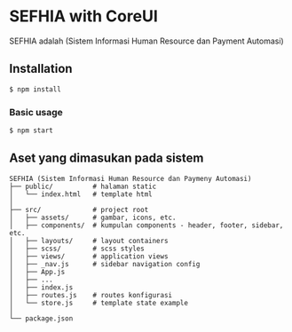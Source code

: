 # SEFHIA with CoreUI

SEFHIA adalah (Sistem Informasi Human Resource dan Payment Automasi)

## Installation

```bash
$ npm install
```

### Basic usage

```bash
$ npm start
```

## Aset yang dimasukan pada sistem

```
SEFHIA (Sistem Informasi Human Resource dan Paymeny Automasi)
├── public/          # halaman static
│   └── index.html   # template html
│
├── src/             # project root
│   ├── assets/      # gambar, icons, etc.
│   ├── components/  # kumpulan components - header, footer, sidebar, etc.
│   ├── layouts/     # layout containers
│   ├── scss/        # scss styles
│   ├── views/       # application views
│   ├── _nav.js      # sidebar navigation config
│   ├── App.js
│   ├── ...
│   ├── index.js
│   ├── routes.js    # routes konfigurasi
│   └── store.js     # template state example
│
└── package.json
```
